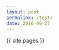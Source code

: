 ```yaml
---
layout: post
permalink: /test/
date: 2016-09-27
---
```


<div class="post">
	{{ site.pages }}
<br>

<br>
<br>

</div>
